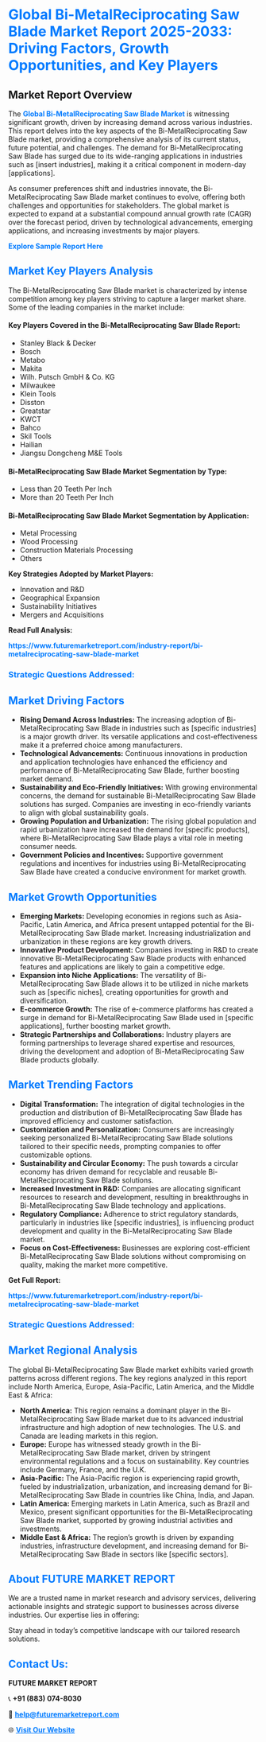 <h1 style="color: #007BFF;">Global Bi-MetalReciprocating Saw Blade Market Report 2025-2033: Driving Factors, Growth Opportunities, and Key Players</h1>

<section id="overview">
<h2>Market Report Overview</h2>
<p>The <a href="https://www.futuremarketreport.com/industry-report/bi-metalreciprocating-saw-blade-market" style="color: #007BFF; text-decoration: none;"><strong>Global Bi-MetalReciprocating Saw Blade Market</strong></a> is witnessing significant growth, driven by increasing demand across various industries. This report delves into the key aspects of the Bi-MetalReciprocating Saw Blade market, providing a comprehensive analysis of its current status, future potential, and challenges. The demand for Bi-MetalReciprocating Saw Blade has surged due to its wide-ranging applications in industries such as [insert industries], making it a critical component in modern-day [applications].</p>
<p>As consumer preferences shift and industries innovate, the Bi-MetalReciprocating Saw Blade market continues to evolve, offering both challenges and opportunities for stakeholders. The global market is expected to expand at a substantial compound annual growth rate (CAGR) over the forecast period, driven by technological advancements, emerging applications, and increasing investments by major players.</p>
</section>

<section id="overview">
<p><a href="https://www.futuremarketreport.com/request-sample/reportId=42608" style="color: #007BFF; text-decoration: none;"><strong>Explore Sample Report Here</strong></a></p>
</section>

<section id="key-players">
<h2 style="color: #007BFF;">Market Key Players Analysis</h2>
<p>The Bi-MetalReciprocating Saw Blade market is characterized by intense competition among key players striving to capture a larger market share. Some of the leading companies in the market include:</p>
<h4>Key Players Covered in the Bi-MetalReciprocating Saw Blade Report:</h4>
<ul><li>Stanley Black &amp; Decker</li><li>Bosch</li><li>Metabo</li><li>Makita</li><li>Wilh. Putsch GmbH &amp; Co. KG</li><li>Milwaukee</li><li>Klein Tools</li><li>Disston</li><li>Greatstar</li><li>KWCT</li><li>Bahco</li><li>Skil Tools</li><li>Hailian</li><li>Jiangsu Dongcheng M&amp;E Tools</li></ul>
<h4>Bi-MetalReciprocating Saw Blade Market Segmentation by Type:</h4>
<ul><li>Less than 20 Teeth Per Inch</li><li>More than 20 Teeth Per Inch</li></ul>

<h4>Bi-MetalReciprocating Saw Blade Market Segmentation by Application:</h4>
<ul><li>Metal Processing</li><li>Wood Processing</li><li>Construction Materials Processing</li><li>Others</li></ul>
<p><strong>Key Strategies Adopted by Market Players:</strong></p>
<ul>
<li>Innovation and R&D</li>
<li>Geographical Expansion</li>
<li>Sustainability Initiatives</li>
<li>Mergers and Acquisitions</li>
</ul>
</section>

<section>
<p><strong>Read Full Analysis: </strong></p><a href="https://www.futuremarketreport.com/industry-report/bi-metalreciprocating-saw-blade-market" style="color: #007BFF; text-decoration: none;"><strong>https://www.futuremarketreport.com/industry-report/bi-metalreciprocating-saw-blade-market</strong></a>
<h3 style="color: #007BFF;">Strategic Questions Addressed:</h3>
</section>

<section id="driving-factors">
<h2 style="color: #007BFF;">Market Driving Factors</h2>
<ul>
<li><strong>Rising Demand Across Industries:</strong> The increasing adoption of Bi-MetalReciprocating Saw Blade in industries such as [specific industries] is a major growth driver. Its versatile applications and cost-effectiveness make it a preferred choice among manufacturers.</li>
<li><strong>Technological Advancements:</strong> Continuous innovations in production and application technologies have enhanced the efficiency and performance of Bi-MetalReciprocating Saw Blade, further boosting market demand.</li>
<li><strong>Sustainability and Eco-Friendly Initiatives:</strong> With growing environmental concerns, the demand for sustainable Bi-MetalReciprocating Saw Blade solutions has surged. Companies are investing in eco-friendly variants to align with global sustainability goals.</li>
<li><strong>Growing Population and Urbanization:</strong> The rising global population and rapid urbanization have increased the demand for [specific products], where Bi-MetalReciprocating Saw Blade plays a vital role in meeting consumer needs.</li>
<li><strong>Government Policies and Incentives:</strong> Supportive government regulations and incentives for industries using Bi-MetalReciprocating Saw Blade have created a conducive environment for market growth.</li>
</ul>
</section>

<section id="growth-opportunities">
<h2 style="color: #007BFF;">Market Growth Opportunities</h2>
<ul>
<li><strong>Emerging Markets:</strong> Developing economies in regions such as Asia-Pacific, Latin America, and Africa present untapped potential for the Bi-MetalReciprocating Saw Blade market. Increasing industrialization and urbanization in these regions are key growth drivers.</li>
<li><strong>Innovative Product Development:</strong> Companies investing in R&D to create innovative Bi-MetalReciprocating Saw Blade products with enhanced features and applications are likely to gain a competitive edge.</li>
<li><strong>Expansion into Niche Applications:</strong> The versatility of Bi-MetalReciprocating Saw Blade allows it to be utilized in niche markets such as [specific niches], creating opportunities for growth and diversification.</li>
<li><strong>E-commerce Growth:</strong> The rise of e-commerce platforms has created a surge in demand for Bi-MetalReciprocating Saw Blade used in [specific applications], further boosting market growth.</li>
<li><strong>Strategic Partnerships and Collaborations:</strong> Industry players are forming partnerships to leverage shared expertise and resources, driving the development and adoption of Bi-MetalReciprocating Saw Blade products globally.</li>
</ul>
</section>

<section id="trending-factors">
<h2 style="color: #007BFF;">Market Trending Factors</h2>
<ul>
<li><strong>Digital Transformation:</strong> The integration of digital technologies in the production and distribution of Bi-MetalReciprocating Saw Blade has improved efficiency and customer satisfaction.</li>
<li><strong>Customization and Personalization:</strong> Consumers are increasingly seeking personalized Bi-MetalReciprocating Saw Blade solutions tailored to their specific needs, prompting companies to offer customizable options.</li>
<li><strong>Sustainability and Circular Economy:</strong> The push towards a circular economy has driven demand for recyclable and reusable Bi-MetalReciprocating Saw Blade solutions.</li>
<li><strong>Increased Investment in R&D:</strong> Companies are allocating significant resources to research and development, resulting in breakthroughs in Bi-MetalReciprocating Saw Blade technology and applications.</li>
<li><strong>Regulatory Compliance:</strong> Adherence to strict regulatory standards, particularly in industries like [specific industries], is influencing product development and quality in the Bi-MetalReciprocating Saw Blade market.</li>
<li><strong>Focus on Cost-Effectiveness:</strong> Businesses are exploring cost-efficient Bi-MetalReciprocating Saw Blade solutions without compromising on quality, making the market more competitive.</li>
</ul>
</section>

<section>
<p><strong>Get Full Report: </strong></p><a href="https://www.futuremarketreport.com/industry-report/bi-metalreciprocating-saw-blade-market" style="color: #007BFF; text-decoration: none;"><strong>https://www.futuremarketreport.com/industry-report/bi-metalreciprocating-saw-blade-market</strong></a>
<h3 style="color: #007BFF;">Strategic Questions Addressed:</h3>
</section>


<section id="regional-analysis">
<h2 style="color: #007BFF;">Market Regional Analysis</h2>
<p>The global Bi-MetalReciprocating Saw Blade market exhibits varied growth patterns across different regions. The key regions analyzed in this report include North America, Europe, Asia-Pacific, Latin America, and the Middle East & Africa:</p>
<ul>
<li><strong>North America:</strong> This region remains a dominant player in the Bi-MetalReciprocating Saw Blade market due to its advanced industrial infrastructure and high adoption of new technologies. The U.S. and Canada are leading markets in this region.</li>
<li><strong>Europe:</strong> Europe has witnessed steady growth in the Bi-MetalReciprocating Saw Blade market, driven by stringent environmental regulations and a focus on sustainability. Key countries include Germany, France, and the U.K.</li>
<li><strong>Asia-Pacific:</strong> The Asia-Pacific region is experiencing rapid growth, fueled by industrialization, urbanization, and increasing demand for Bi-MetalReciprocating Saw Blade in countries like China, India, and Japan.</li>
<li><strong>Latin America:</strong> Emerging markets in Latin America, such as Brazil and Mexico, present significant opportunities for the Bi-MetalReciprocating Saw Blade market, supported by growing industrial activities and investments.</li>
<li><strong>Middle East & Africa:</strong> The region’s growth is driven by expanding industries, infrastructure development, and increasing demand for Bi-MetalReciprocating Saw Blade in sectors like [specific sectors].</li>
</ul>
</section>

<footer>
<h2 style="color: #007BFF;">About FUTURE MARKET REPORT</h2>
<p>We are a trusted name in market research and advisory services, delivering actionable insights and strategic support to businesses across diverse industries. Our expertise lies in offering:</p>

<p>Stay ahead in today’s competitive landscape with our tailored research solutions.</p>

<h2 style="color: #007BFF;">Contact Us:</h2>
<p><strong>FUTURE MARKET REPORT</strong></p>
<p>📞 <strong>+91 (883) 074-8030</strong></p>
<p>📧 <strong><a href="mailto:help@futuremarketreport.com" style="color: #007BFF;">help@futuremarketreport.com</a></strong></p>
<p>🌐 <strong><a href="https://www.futuremarketreport.com/" style="color: #007BFF;">Visit Our Website</a></strong></p>
</footer>